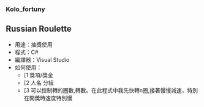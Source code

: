 ### Kolo_fortuny
## Russian Roulette
- 用途：抽獎使用
- 程式：C#
- 編譯器：Visual Studio
- 如何使用：
  - [1 獎項/獎金
  - [2 人名 分組
  - [3 可以控制轉的圈數,轉數。在此程式中我先快轉n圈,接著慢慢減速，特別在開獎時速度特別慢
